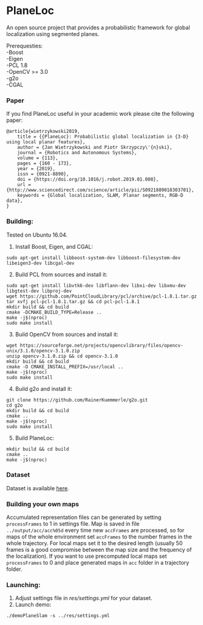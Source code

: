 # PlaneLoc

An open source project that provides a probabilistic framework
for global localization using segmented planes.

Prerequesties:  
-Boost  
-Eigen  
-PCL 1.8  
-OpenCV >= 3.0  
-g2o  
-CGAL

### Paper

If you find PlaneLoc useful in your academic work please cite the following paper:

    @article{wietrzykowski2019,
        title = {{PlaneLoc}: Probabilistic global localization in {3-D} using local planar features},
        author = {Jan Wietrzykowski and Piotr Skrzypczy\'{n}ski},
        journal = {Robotics and Autonomous Systems},
        volume = {113},
        pages = {160 - 173},
        year = {2019},
        issn = {0921-8890},
        doi = {https://doi.org/10.1016/j.robot.2019.01.008},
        url = {http://www.sciencedirect.com/science/article/pii/S0921889018303701},
        keywords = {Global localization, SLAM, Planar segments, RGB-D data},
    }


### Building:  

Tested on Ubuntu 16.04.  
1. Install Boost, Eigen, and CGAL:
```commandline
sudo apt-get install libboost-system-dev libboost-filesystem-dev libeigen3-dev libcgal-dev
```
2. Build PCL from sources and install it:
```commandline
sudo apt-get install libvtk6-dev libflann-dev libxi-dev libxmu-dev libgtest-dev libproj-dev
wget https://github.com/PointCloudLibrary/pcl/archive/pcl-1.8.1.tar.gz
tar xvfj pcl-pcl-1.8.1.tar.gz && cd pcl-pcl-1.8.1
mkdir build && cd build
cmake -DCMAKE_BUILD_TYPE=Release ..
make -j$(nproc)
sudo make install
```
3. Build OpenCV from sources and install it:
```commandline
wget https://sourceforge.net/projects/opencvlibrary/files/opencv-unix/3.1.0/opencv-3.1.0.zip
unzip opencv-3.1.0.zip && cd opencv-3.1.0
mkdir build && cd build
cmake -D CMAKE_INSTALL_PREFIX=/usr/local ..
make -j$(nproc)
sudo make install
```
4. Build g2o and install it:
```commandline
git clone https://github.com/RainerKuemmerle/g2o.git
cd g2o
mkdir build && cd build
cmake ..
make -j$(nproc)
sudo make install
```
5. Build PlaneLoc:
```commandline
mkdir build && cd build
cmake ..
make -j$(nproc)
```

### Dataset

Dataset is available [here](http://lrm.put.poznan.pl/rgbdw/).

### Building your own maps

Accumulated representation files can be generated by setting `processFrames` to 1 in settings file. Map is saved in file `../output/acc/acc%05d` every time new `accFrames` are processed, so for maps of the whole environment set `accFrames` to the number frames in the whole trajectory. For local maps set it to the desired length (usually 50 frames is a good compromise between the map size and the frequency of the localization). If you want to use precomputed local maps set `processFrames` to 0 and place generated maps in `acc` folder in a trajectory folder.

### Launching:  

1. Adjust settings file in _res/settings.yml_ for your dataset.  
2. Launch demo:

```commandline
./demoPlaneSlam -s ../res/settings.yml
```

